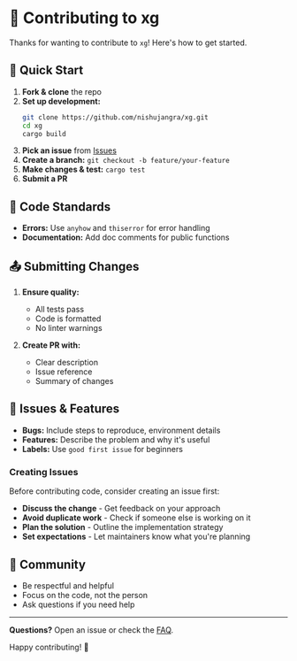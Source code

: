 # 🤝 Contributing to xg

Thanks for wanting to contribute to `xg`! Here's how to get started.

## 🚀 Quick Start

1. **Fork & clone** the repo
2. **Set up development:**
   ```bash
   git clone https://github.com/nishujangra/xg.git
   cd xg
   cargo build
   ```
3. **Pick an issue** from [Issues](https://github.com/nishujangra/xg/issues)
4. **Create a branch:** `git checkout -b feature/your-feature`
5. **Make changes & test:** `cargo test`
6. **Submit a PR**

## 📝 Code Standards

- **Errors:** Use `anyhow` and `thiserror` for error handling
- **Documentation:** Add doc comments for public functions

## 📤 Submitting Changes

1. **Ensure quality:**
   - All tests pass
   - Code is formatted
   - No linter warnings

2. **Create PR with:**
   - Clear description
   - Issue reference
   - Summary of changes

## 🐛 Issues & Features

- **Bugs:** Include steps to reproduce, environment details
- **Features:** Describe the problem and why it's useful
- **Labels:** Use `good first issue` for beginners

### Creating Issues

Before contributing code, consider creating an issue first:
- **Discuss the change** - Get feedback on your approach
- **Avoid duplicate work** - Check if someone else is working on it
- **Plan the solution** - Outline the implementation strategy
- **Set expectations** - Let maintainers know what you're planning

## 🤝 Community

- Be respectful and helpful
- Focus on the code, not the person
- Ask questions if you need help

---

**Questions?** Open an issue or check the [FAQ](docs/FAQ.md).

Happy contributing! 🎉 